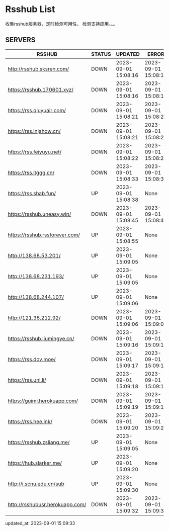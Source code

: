 # Rsshub List

收集rsshub服务器，定时检测可用性， 检测支持应用。。。


## SERVERS

|  RSSHUB   | STATUS  | UPDATED  | ERROR  | TWITTER |  
|  ----  | ----  | ----  | ----  | ---- |  
| http://rsshub.sksren.com/ | DOWN | 2023-09-01 15:08:16 | 2023-09-01 15:08:16 |  
| https://rsshub.170601.xyz/ | DOWN | 2023-09-01 15:08:16 | 2023-09-01 15:08:16 |  
| https://rss.qiuyuair.com/ | DOWN | 2023-09-01 15:08:21 | 2023-09-01 15:08:21 |  
| https://rss.injahow.cn/ | DOWN | 2023-09-01 15:08:21 | 2023-09-01 15:08:21 |  
| https://rss.feiyuyu.net/ | DOWN | 2023-09-01 15:08:22 | 2023-09-01 15:08:22 |  
| https://rss.itggg.cn/ | DOWN | 2023-09-01 15:08:33 | 2023-09-01 15:08:33 |  
| https://rss.shab.fun/ | UP | 2023-09-01 15:08:38 | None ||  
| https://rsshub.uneasy.win/ | DOWN | 2023-09-01 15:08:45 | 2023-09-01 15:08:45 |  
| https://rsshub.rssforever.com/ | UP | 2023-09-01 15:08:55 | None ||  
| http://138.68.53.201/ | UP | 2023-09-01 15:09:05 | None ||  
| http://138.68.231.193/ | UP | 2023-09-01 15:09:05 | None ||  
| http://138.68.244.107/ | UP | 2023-09-01 15:09:06 | None ||  
| http://121.36.212.92/ | DOWN | 2023-09-01 15:09:06 | 2023-09-01 15:09:06 |  
| https://rsshub.liumingye.cn/ | DOWN | 2023-09-01 15:09:16 | 2023-09-01 15:09:16 |  
| https://rss.dov.moe/ | DOWN | 2023-09-01 15:09:17 | 2023-09-01 15:09:17 |  
| https://rss.unl.li/ | DOWN | 2023-09-01 15:09:18 | 2023-09-01 15:09:18 |  
| https://guimi.herokuapp.com/ | DOWN | 2023-09-01 15:09:19 | 2023-09-01 15:09:19 |  
| https://rss.hee.ink/ | DOWN | 2023-09-01 15:09:20 | 2023-09-01 15:09:20 |  
| https://rsshub.zsliang.me/ | UP | 2023-09-01 15:09:05 | None |OK|  
| https://hub.slarker.me/ | UP | 2023-09-01 15:09:20 | None ||  
| http://i.scnu.edu.cn/sub | UP | 2023-09-01 15:09:30 | None ||  
| http://rsshubusr.herokuapp.com/ | DOWN | 2023-09-01 15:09:32 | 2023-09-01 15:09:32 |  
  

updated_at: 2023-09-01 15:09:33  
